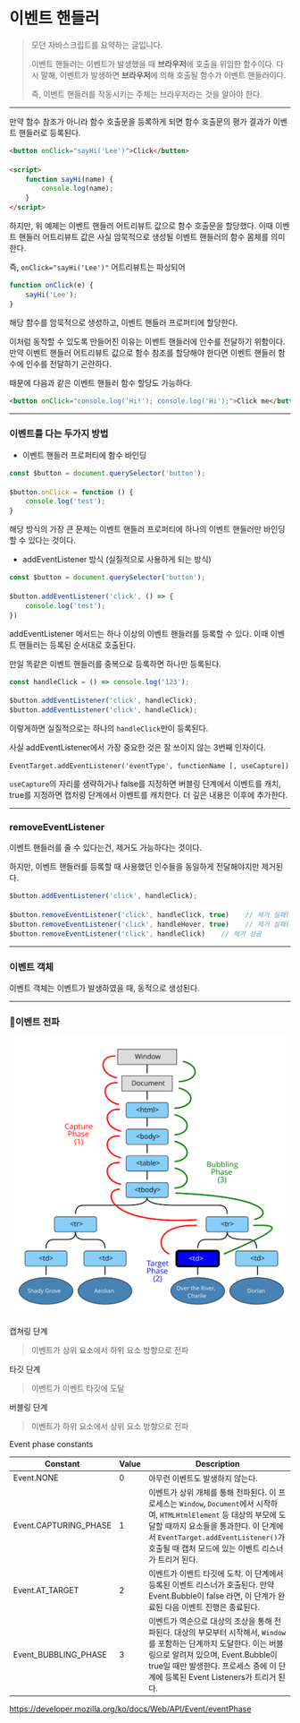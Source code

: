# 이벤트 핸들러

> 모던 자바스크립트를 요약하는 글입니다.
>
> 이벤트 핸들러는 이벤트가 발생했을 때 **브라우저**에 호출을 위임한 함수이다. 다시 말해, 이벤트가 발생하면 **브라우저**에 의해 호출될 함수가 이벤트 핸들러이다.
>
> 즉, 이벤트 핸들러를 작동시키는 주체는 브라우저라는 것을 알아야 한다.

---

만약 함수 참조가 아니라 함수 호출문을 등록하게 되면 함수 호출문의 평가 결과가 이벤트 핸들러로 등록된다.

```html
<button onClick="sayHi('Lee')">Click</button>

<script>
	function sayHi(name) {
        console.log(name);
    }
</script>
```

하지만, 위 예제는 이벤트 핸들러 어트리뷰트 값으로 함수 호출문을 할당했다. 이때 이벤트 핸들러 어트리뷰트 값은 사실 암묵적으로 생성될 이벤트 핸들러의 함수 몸체를 의미한다.

즉, `onClick="sayHi('Lee')"` 어트리뷰트는 파싱되어 

```javascript
function onClick(e) {
	sayHi('Lee');
}
```

해당 함수를 암묵적으로 생성하고, 이벤트 핸들러 프로퍼티에 할당한다.

이처럼 동작할 수 있도록 만들어진 이유는 이벤트 핸들러에 인수를 전달하기 위함이다.  만약 이벤트 핸들러 어트리뷰트 값으로 함수 참조를 할당해야 한다면 이벤트 핸들러 함수에 인수를 전달하기 곤란하다.

때문에 다음과 같은 이벤트 핸들러 함수 할당도 가능하다.

```html
<button onClick="console.log('Hi!'); console.log('Hi');">Click me</button>
```

---

### 이벤트를 다는 두가지 방법

- 이벤트 핸들러 프로퍼티에 함수 바인딩

```javascript
const $button = document.querySelector('button');

$button.onClick = function () {
	console.log('test');
}
```

해당 방식의 가장 큰 문제는 이벤트 핸들러 프로퍼티에 하나의 이벤트 핸들러만 바인딩 할 수 있다는 것이다.

- addEventListener 방식 (실질적으로 사용하게 되는 방식)

```javascript
const $button = document.querySelector('button');

$button.addEventListener('click', () => {
	console.log('test');
})
```

addEventListener 메서드는 하나 이상의 이벤트 핸들러를 등록할 수 있다. 이때 이벤트 핸들러는 등록된 순서대로 호출된다.

만일 똑같은 이벤트 핸들러를 중복으로 등록하면 하나만 등록된다.

```javascript
const handleClick = () => console.log('123');

$button.addEventListener('click', handleClick);
$button.addEventListener('click', handleClick);
```

이렇게하면 실질적으로는 하나의 `handleClick`만이 등록된다.

사실 addEventListener에서 가장 중요한 것은 잘 쓰이지 않는 3번째 인자이다.

`EventTarget.addEventListener('eventType', functionName [, useCapture])`

`useCapture`의 자리를 생략하거나 false를 지정하면 버블링 단계에서 이벤트를 캐치, true를 지정하면 캡처링 단계에서 이벤트를 캐치한다. 더 깊은 내용은 이후에 추가한다.

---

### removeEventListener

이벤트 핸들러를 줄 수 있다는건, 제거도 가능하다는 것이다.

하지만, 이벤트 핸들러를 등록할 때 사용했던 인수들을 동일하게 전달해야지만 제거된다.

```javascript
$button.addEventListener('click', handleClick);

$button.removeEventListener('click', handleClick, true)    // 제거 실패(인자의 개수가 다르다)
$button.removeEventListener('click', handleHover, true)    // 제거 실패(인자의 내용이 다르다)
$button.removeEventListener('click', handleClick)    // 제거 성공
```

---

### 이벤트 객체

이벤트 객체는 이벤트가 발생하였을 때, 동적으로 생성된다.

---

### 🔴이벤트 전파

![eventCapture](../assets/img/eventCapture.svg)

캡쳐링 단계

> 이벤트가 상위 요소에서 하위 요소 방향으로 전파

타깃 단계

> 이벤트가 이벤트 타깃에 도달

버블링 단계

> 이벤트가 하위 요소에서 상위 요소 방향으로 전파



Event phase constants

| Constant              | Value | Description                                                  |
| --------------------- | ----- | ------------------------------------------------------------ |
| Event.NONE            | 0     | 아무런 이벤트도 발생하지 않는다.                             |
| Event.CAPTURING_PHASE | 1     | 이벤트가 상위 개체를 통해 전파된다. 이 프로세스는 `Window`, `Document`에서 시작하여, `HTMLHtmlElement` 등 대상의 부모에 도달할 때까지 요소들을 통과한다. 이 단계에서 `EventTarget.addEventListener()`가 호출될 때 캡처 모드에 있는 이벤트 리스너가 트리거 된다. |
| Event.AT_TARGET       | 2     | 이벤트가 이벤트 타깃에 도착. 이 단계에서 등록된 이벤트 리스너가 호출된다. 만약 Event.Bubble이 false 라면, 이 단계가 완료된 다음 이벤트 진행은 종료된다. |
| Event_BUBBLING_PHASE  | 3     | 이벤트가 역순으로 대상의 조상을 통해 전파된다. 대상의 부모부터 시작해서, `Window`를 포함하는 단계까지 도달한다. 이는 버블링으로 알려져 있으며, Event.Bubble이 true일 때만 발생한다. 프로세스 중에 이 단계에 등록된 Event Listeners가 트리거 된다. |









https://developer.mozilla.org/ko/docs/Web/API/Event/eventPhase

